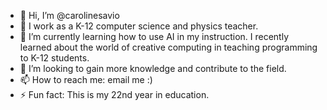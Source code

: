 - 👋 Hi, I’m @carolinesavio
- 👀 I work as a K-12 computer science and physics teacher.
- 🌱 I’m currently learning how to use AI in my instruction. I recently learned about the world of creative computing in teaching programming to K-12 students.
- 💞️ I’m looking to gain more knowledge and contribute to the field.
- 📫 How to reach me: email me :)
- ⚡ Fun fact: This is my 22nd year in education.

<!---
carolinesavio/carolinesavio is a ✨ special ✨ repository because its `README.md` (this file) appears on your GitHub profile.
You can click the Preview link to take a look at your changes.
--->
